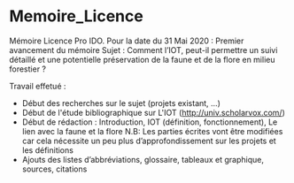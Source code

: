 # Memoire_Licence
Mémoire Licence Pro IDO.
Pour la date du 31 Mai 2020 :
Premier avancement du mémoire
Sujet : Comment l’IOT, peut-il permettre un suivi détaillé et une potentielle préservation de la faune et de la flore en milieu forestier ?

Travail effetué :
- Début des recherches sur le sujet (projets existant, …)
- Début de l'étude bibliographique sur L'IOT (http://univ.scholarvox.com/)
- Début de rédaction : Introduction, IOT (définition, fonctionnement), Le lien avec la faune et la flore
N.B: Les parties écrites vont être modifiées car cela nécessite un peu plus d’approfondissement sur les projets et les définitions
- Ajouts des listes d’abbréviations, glossaire, tableaux et graphique, sources, citations

